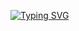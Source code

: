 
<!--
**AidPaike/AidPaike** is a ✨ _special_ ✨ repository because its `README.md` (this file) appears on your GitHub profile.

Here are some ideas to get you started:

- 🔭 I’m currently working on ...
- 🌱 I’m currently learning ...
- 👯 I’m looking to collaborate on ...
- 🤔 I’m looking for help with ...
- 💬 Ask me about ...
- 📫 How to reach me: ...
- 😄 Pronouns: ...
- ⚡ Fun fact: ...
# AidPaike.github.io
[![GitHub Streak](https://streak-stats.demolab.com?user=AidPaike&theme=dark&hide_border=true&border_radius=4.8&locale=zh_Hans&date_format=%5BY.%5Dn.j)](https://git.io/streak-stats)

[![Anurag's GitHub stats](https://github-readme-stats.vercel.app/api?username=AidPaike)](https://github.com/anuraghazra/github-readme-stats)
[![trophy](https://github-profile-trophy.vercel.app/?username=AidPaike&theme=onedark)](https://github.com/ryo-ma/github-profile-trophy)
![visitors](https://visitor-badge.glitch.me/badge?page_id=page.id&left_color=green&right_color=red)


[![Ashutosh's github activity graph](https://github-readme-activity-graph.cyclic.app/graph?username=AidPaike&theme=github)](https://github.com/ashutosh00710/github-readme-activity-graph)

-->
[![Typing SVG](https://readme-typing-svg.demolab.com?font=Fira+Code&pause=1000&color=F729DE&center=true&width=435&lines=%E6%AF%8F%E5%A4%A9%E8%BF%9B%E6%AD%A5%E4%B8%80%E7%82%B9%E7%82%B9;have+a+nice+day)](https://git.io/typing-svg)
